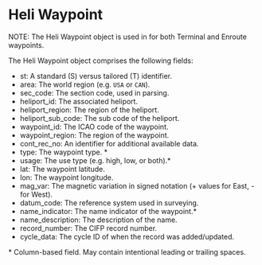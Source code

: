 # Heli Waypoint

NOTE: The Heli Waypoint object is used in for both Terminal and Enroute waypoints.

The Heli Waypoint object comprises the following fields:

- st: A standard (S) versus tailored (T) identifier.
- area: The world region (e.g. `USA` or `CAN`).
- sec_code: The section code, used in parsing.
- heliport_id: The associated heliport.
- heliport_region: The region of the heliport.
- heliport_sub_code: The sub code of the heliport.
- waypoint_id: The ICAO code of the waypoint.
- waypoint_region: The region of the waypoint.
- cont_rec_no: An identifier for additional available data.
- type: The waypoint type. \*
- usage: The use type (e.g. high, low, or both).\*
- lat: The waypoint latitude.
- lon: The waypoint longitude.
- mag_var: The magnetic variation in signed notation (+ values for East, - for West).
- datum_code: The reference system used in surveying.
- name_indicator: The name indicator of the waypoint.\*
- name_description: The description of the name.
- record_number: The CIFP record number.
- cycle_data: The cycle ID of when the record was added/updated.

\* Column-based field. May contain intentional leading or trailing spaces.
